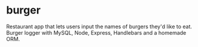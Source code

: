 # burger
Restaurant app that lets users input the names of burgers they'd like to eat. Burger logger with MySQL, Node, Express, Handlebars and a homemade ORM.

